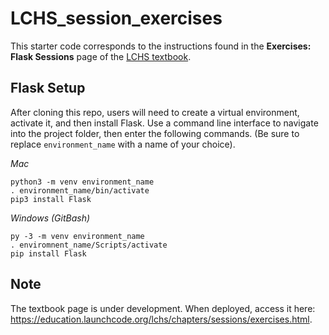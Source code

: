 # LCHS_session_exercises
This starter code corresponds to the instructions found in the **Exercises: Flask Sessions** page of the [LCHS textbook](https://education.launchcode.org/lchs/index.html).

## Flask Setup
After cloning this repo, users will need to create a virtual environment, activate it, and then install Flask. Use a command line interface to navigate into the project folder,
then enter the following commands. (Be sure to replace `environment_name` with a name of your choice).

*Mac*
```
python3 -m venv environment_name
. environment_name/bin/activate
pip3 install Flask
```

*Windows (GitBash)*
```
py -3 -m venv environment_name
. enviromnent_name/Scripts/activate
pip install Flask
```

## Note
The textbook page is under development. When deployed, access it here: https://education.launchcode.org/lchs/chapters/sessions/exercises.html.
